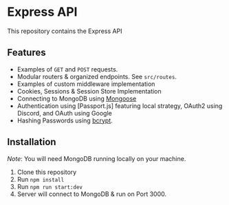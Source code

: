 # Express API

This repository contains the Express API 

## Features

- Examples of `GET` and `POST` requests.
- Modular routers & organized endpoints. See `src/routes`.
- Examples of custom middleware implementation
- Cookies, Sessions & Session Store Implementation
- Connecting to MongoDB using [Mongoose](https://mongoosejs.com/docs/)
- Authentication using [Passport.js] featuring local strategy, OAuth2 using Discord, and OAuth using Google
- Hashing Passwords using [bcrypt](https://www.npmjs.com/package/bcrypt).

## Installation

_Note_: You will need MongoDB running locally on your machine.

1. Clone this repository
2. Run `npm install`
3. Run `npm run start:dev`
4. Server will connect to MongoDB & run on Port 3000.
